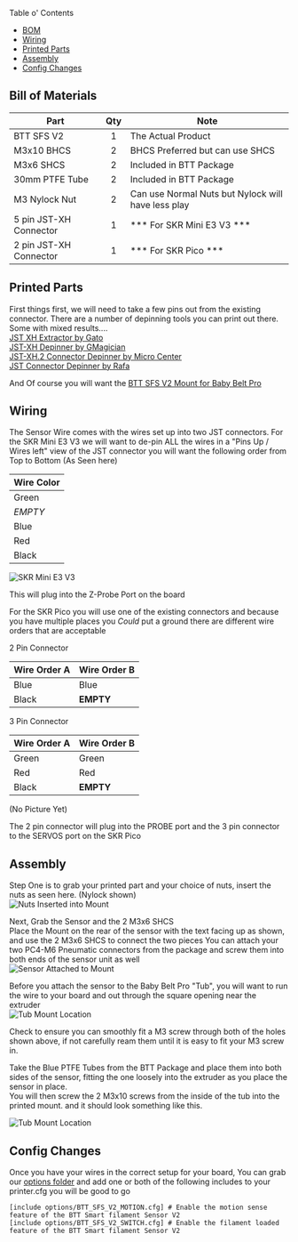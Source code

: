﻿Table o' Contents
- [BOM](#bill-of-materials)
- [Wiring](#wiring)
- [Printed Parts](#printed-parts)
- [Assembly](#assembly)
- [Config Changes](#config-changes)

## Bill of Materials
| Part                   | Qty | Note                                               |
|------------------------|:---:|----------------------------------------------------|
| BTT SFS V2             |  1  | The Actual Product                                 |
| M3x10 BHCS             |  2  | BHCS Preferred but can use SHCS                    |
| M3x6 SHCS              |  2  | Included in BTT Package                            |
| 30mm PTFE Tube         |  2  | Included in BTT Package                            |
| M3 Nylock Nut          |  2  | Can use Normal Nuts but Nylock will have less play |
| 5 pin JST-XH Connector |  1  | *** For SKR Mini E3 V3 ***                         |
| 2 pin JST-XH Connector |  1  | *** For SKR Pico ***                               |

## Printed Parts
First things first, we will need to take a few pins out from the existing connector. There are a number of depinning tools you can print out there. Some with mixed results....  
[JST XH Extractor by Gato](https://www.printables.com/model/353431-jst-xh-extractor)  
[JST-XH Depinner by GMagician](https://www.printables.com/model/480585-jst-xh-depinner)  
[JST-XH.2 Connector Depinner by Micro Center](https://www.printables.com/model/394200-jst-xh2-connector-depinner)    
[JST Connector Depinner by Rafa](https://www.printables.com/model/613127-jst-connector-depinner)  

And Of course you will want the [BTT SFS V2 Mount for Baby Belt Pro](/STLs/Mods/BTT%20SFS%20v2%20Mount.stl)

## Wiring
The Sensor Wire comes with the wires set up into two JST connectors. For the SKR Mini E3 V3 we will want to de-pin ALL the wires
in a "Pins Up / Wires left" view of the JST connector you will want the following order from Top to Bottom (As Seen here)

| Wire Color |
|------------|
| Green      |
| *EMPTY*    |
| Blue       |
| Red        |
| Black      |

![SKR Mini E3 V3](../../images/hardware_options/BTT_SFS_V2/BTT_SFS_V2_SKR_E3V3_WIRING_CROPPED.jpg)

This will plug into the Z-Probe Port on the board

For the SKR Pico you will use one of the existing connectors and because you have multiple places you *Could* put a ground there are different wire orders that are acceptable  

2 Pin Connector 

| Wire Order A  | Wire Order B |
|---------------|--------------|
| Blue          | Blue         |
| Black         | **EMPTY**    |

3 Pin Connector  

| Wire Order A  | Wire Order B |
|---------------|--------------|
| Green         | Green        |
| Red           | Red          |
| Black         | **EMPTY**    |

(No Picture Yet)

The 2 pin connector will plug into the PROBE port and the 3 pin connector to the SERVOS port on the SKR Pico

## Assembly

Step One is to grab your printed part and your choice of nuts, insert the nuts as seen here. (Nylock shown)  
![Nuts Inserted into Mount](../../images/hardware_options/BTT_SFS_V2/Prep_Nuts_inserted.jpg)  

Next, Grab the Sensor and the 2 M3x6 SHCS  
Place the Mount on the rear of the sensor with the text facing up as shown, and use the 2 M3x6 SHCS to connect the two pieces
You can attach your two PC4-M6 Pneumatic connectors from the package and screw them into both ends of the sensor unit as well  
![Sensor Attached to Mount](../../images/hardware_options/BTT_SFS_V2/Sensor_on_mount.jpg)

Before you attach the sensor to the Baby Belt Pro "Tub", you will want to run the wire to your board and out through the square opening near the extruder    
![Tub Mount Location](../../images/hardware_options/BTT_SFS_V2/Tub_Mount.jpg)

Check to ensure you can smoothly fit a M3 screw through both of the holes shown above, if not carefully ream them until it is easy to fit your M3 screw in. 

Take the Blue PTFE Tubes from the BTT Package and place them into both sides of the sensor, fitting the one loosely into the extruder as you place the sensor in place.  
You will then screw the 2 M3x10 screws from the inside of the tub into the printed mount. and it should look something like this.  

![Tub Mount Location](../../images/hardware_options/BTT_SFS_V2/BTT_SFS_V2_Mounted.jpg)

## Config Changes
Once you have your wires in the correct setup for your board, You can grab our [options folder](/Software/Firmware/klipper/options) and add one or both of the following includes to your printer.cfg you will be good to go  
```aiignore
[include options/BTT_SFS_V2_MOTION.cfg] # Enable the motion sense feature of the BTT Smart filament Sensor V2
[include options/BTT_SFS_V2_SWITCH.cfg] # Enable the filament loaded feature of the BTT Smart filament Sensor V2
```